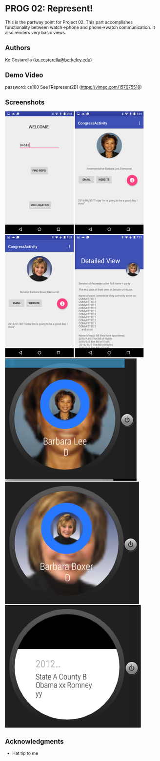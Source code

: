# PROG 02: Represent!

This is the partway point for Project 02. This part accomplishes functionality
between watch->phone and phone->watch communication. It also renders very basic
views.

## Authors

Ko Costarella ([ko.costarella@berkeley.edu](mailto:ko.costarella@berkeley.edu))

## Demo Video
password: cs160
See [Represent2B] (https://vimeo.com/157675518)

## Screenshots

<img src="screenshots/m_1.png" height="400" alt="Screenshot"/>
<img src="screenshots/m_2.png" height="400" alt="Screenshot"/>
<img src="screenshots/m_3.png" height="400" alt="Screenshot"/>
<img src="screenshots/m_4.png" height="400" alt="Screenshot"/>
<img src="screenshots/w_1.png" height="400" alt="Screenshot"/>
<img src="screenshots/w_2.png" height="400" alt="Screenshot"/>
<img src="screenshots/w_3.png" height="400" alt="Screenshot"/>


## Acknowledgments

* Hat tip to me

